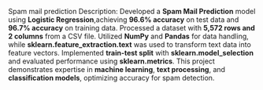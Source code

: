 Spam mail prediction
Description:
Developed a **Spam Mail Prediction** model using **Logistic Regression**,achieving **96.6% accuracy** on test data and **96.7% accuracy** on training data.
Processed a dataset with **5,572 rows and 2 columns** from a CSV file.
Utilized **NumPy** and **Pandas** for data handling, while **sklearn.feature_extraction.text** was used to transform text data into feature vectors.
Implemented **train-test split** with **sklearn.model_selection** and evaluated performance using **sklearn.metrics**.
This project demonstrates expertise in **machine learning**, **text processing**, and **classification models**, optimizing accuracy for spam detection.
